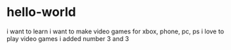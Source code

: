 # hello-world
i want to learn
i want to make video games for xbox, phone, pc, ps i love to play video games
i added number 3 and 3
